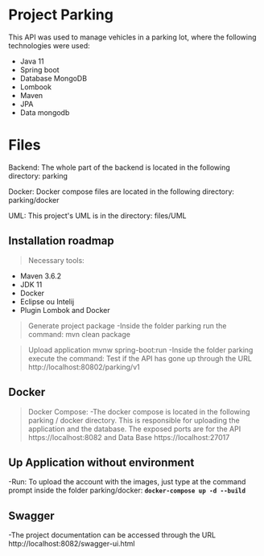 # Project Parking

This API was used to manage vehicles in a parking lot, where the following technologies were used:

 - Java 11
 - Spring boot
 - Database MongoDB
 - Lombook
 - Maven
 - JPA
 - Data mongodb

# Files

Backend: The whole part of the backend is located in the following directory:
parking

Docker: Docker compose files are located in the following directory:
parking/docker
	
UML: This project's UML is in the directory:
files/UML	
## Installation roadmap

>Necessary tools:
- Maven 3.6.2
- JDK 11
- Docker
- Eclipse ou Intelij
- Plugin Lombok and Docker
>Generate project package
-Inside the folder parking run the command: mvn clean package

>Upload application
>mvnw spring-boot:run
-Inside the folder parking execute the command: Test if the API has gone up through the 
URL http://localhost:80802/parking/v1

## Docker

>Docker Compose:
-The docker compose is located in the following parking / docker directory. This is responsible for uploading the application and the database.
The exposed ports are for the API https://localhost:8082 and Data Base https://localhost:27017

## Up Application without environment
-Run: To upload the account with the images, just type at the command prompt inside the folder parking/docker:
	**`docker-compose up -d --build`**

## Swagger
-The project documentation can be accessed through the 
URL http://localhost:8082/swagger-ui.html
